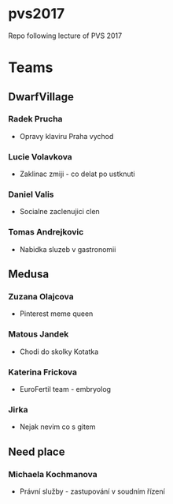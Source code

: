 # pvs2017
Repo following lecture of PVS 2017

# Teams

## DwarfVillage

### Radek Prucha
- Opravy klaviru Praha vychod

### Lucie Volavkova
- Zaklinac zmiji - co delat po ustknuti

### Daniel Valis
- Socialne zaclenujici clen

### Tomas Andrejkovic
- Nabidka sluzeb v gastronomii

## Medusa

### Zuzana Olajcova
- Pinterest meme queen

### Matous Jandek
- Chodi do skolky Kotatka

### Katerina Frickova
- EuroFertil team - embryolog

### Jirka
- Nejak nevim co s gitem

## Need place

### Michaela Kochmanova
- Právní služby - zastupování v soudním řízení
